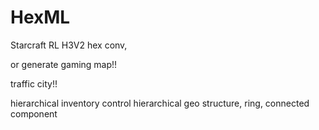 # HexML

Starcraft RL
H3V2
hex conv, 

or generate gaming map!! 

traffic city!!

hierarchical inventory control 
hierarchical geo structure, ring, connected component 
